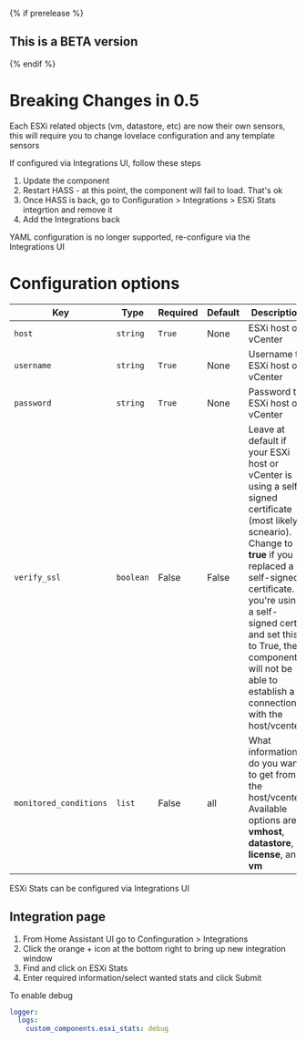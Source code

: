 {% if prerelease %}

## This is a BETA version

{% endif %}

# **Breaking Changes in 0.5**
Each ESXi related objects (vm, datastore, etc) are now their own sensors, this will require you to change lovelace configuration and any template sensors

If configured via Integrations UI, follow these steps
1. Update the component
2. Restart HASS - at this point, the component will fail to load. That's ok
3. Once HASS is back, go to Configuration > Integrations > ESXi Stats integrtion and remove it
4. Add the Integrations back

YAML configuration is no longer supported, re-configure via the Integrations UI

# Configuration options

| Key                    | Type      | Required | Default | Description                                                                                                                                                                                                                                                                                                     |
| ---------------------- | --------- | -------- | ------- | --------------------------------------------------------------------------------------------------------------------------------------------------------------------------------------------------------------------------------------------------------------------------------------------------------------- |
| `host`                 | `string`  | `True`   | None    | ESXi host or vCenter                                                                                                                                                                                                                                                                                            |
| `username`             | `string`  | `True`   | None    | Username to ESXi host or vCenter                                                                                                                                                                                                                                                                                |
| `password`             | `string`  | `True`   | None    | Password to ESXi host or vCenter                                                                                                                                                                                                                                                                                |
| `verify_ssl`           | `boolean` | False    | False   | Leave at default if your ESXi host or vCenter is using a self-signed certificate (most likely scneario). Change to **true** if you replaced a self-signed certificate. If you're using a self-signed cert and set this to True, the component will not be able to establish a connection with the host/vcenter |
| `monitored_conditions` | `list`    | False    | all   | What information do you want to get from the host/vcenter. Available options are **vmhost**, **datastore**, **license**, and **vm**                                                                                                                                                                           |

ESXi Stats can be configured via Integrations UI

## Integration page

1. From Home Assistant UI go to Confinguration > Integrations
2. Click the orange + icon at the bottom right to bring up new integration window
3. Find and click on ESXi Stats
4. Enter required information/select wanted stats and click Submit

To enable debug

```yaml
logger:
  logs:
    custom_components.esxi_stats: debug
```

